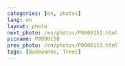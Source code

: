 ```yaml
---
categories: [en, photos]
lang: en
layout: photo
next_photo: /en/photos/P0000151.html
picname: P0000150
prev_photo: /en/photos/P0000153.html
tags: [Badewanne, Trees]
---
```

